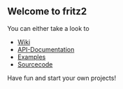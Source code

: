 ## Welcome to fritz2

You can either take a look to

- [Wiki](https://github.com/jwstegemann/fritz2/wiki)
- [API-Documentation](./dokka/fritz2/index.md)
- [Examples](https://jamowei.github.io/fritz2-examples/)
- [Sourcecode](https://github.com/jwstegemann/fritz2)

Have fun and start your own projects!
